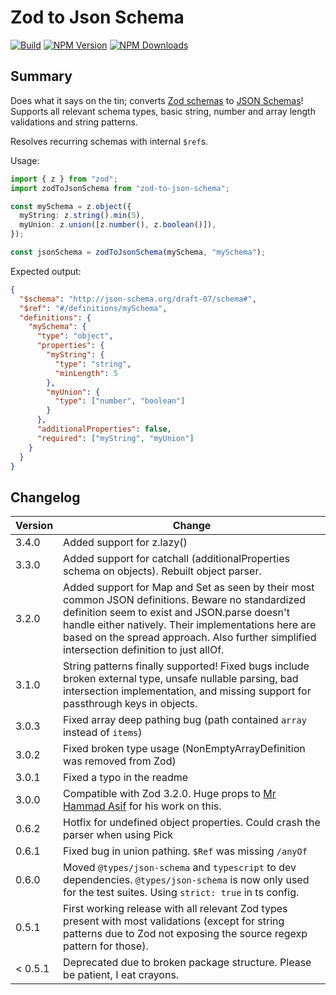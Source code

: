 # Zod to Json Schema

[![Build](https://img.shields.io/github/workflow/status/stefanterdell/zod-to-json-schema/Tests)](https://github.com/StefanTerdell/zod-to-json-schema)
[![NPM Version](https://img.shields.io/npm/v/zod-to-json-schema.svg)](https://npmjs.org/package/zod-to-json-schema)
[![NPM Downloads](https://img.shields.io/npm/dw/zod-to-json-schema.svg)](https://npmjs.org/package/zod-to-json-schema)

## Summary

Does what it says on the tin; converts [Zod schemas](https://github.com/colinhacks/zod) to [JSON Schemas](https://json-schema.org/)! Supports all relevant schema types, basic string, number and array length validations and string patterns.

Resolves recurring schemas with internal `$ref`s.

Usage:

```typescript
import { z } from "zod";
import zodToJsonSchema from "zod-to-json-schema";

const mySchema = z.object({
  myString: z.string().min(5),
  myUnion: z.union([z.number(), z.boolean()]),
});

const jsonSchema = zodToJsonSchema(mySchema, "mySchema");
```

Expected output:

```json
{
  "$schema": "http://json-schema.org/draft-07/schema#",
  "$ref": "#/definitions/mySchema",
  "definitions": {
    "mySchema": {
      "type": "object",
      "properties": {
        "myString": {
          "type": "string",
          "minLength": 5
        },
        "myUnion": {
          "type": ["number", "boolean"]
        }
      },
      "additionalProperties": false,
      "required": ["myString", "myUnion"]
    }
  }
}
```

## Changelog

| Version | Change                                                                                                                                                                                                                                                                                                  |
| ------- | ------------------------------------------------------------------------------------------------------------------------------------------------------------------------------------------------------------------------------------------------------------------------------------------------------- |
| 3.4.0   | Added support for z.lazy()                                                                                                                                                                                                                                                                              |
| 3.3.0   | Added support for catchall (additionalProperties schema on objects). Rebuilt object parser.                                                                                                                                                                                                             |
| 3.2.0   | Added support for Map and Set as seen by their most common JSON definitions. Beware no standardized definition seem to exist and JSON.parse doesn't handle either natively. Their implementations here are based on the spread approach. Also further simplified intersection definition to just allOf. |
| 3.1.0   | String patterns finally supported! Fixed bugs include broken external type, unsafe nullable parsing, bad intersection implementation, and missing support for passthrough keys in objects.                                                                                                              |
| 3.0.3   | Fixed array deep pathing bug (path contained `array` instead of `items`)                                                                                                                                                                                                                                |
| 3.0.2   | Fixed broken type usage (NonEmptyArrayDefinition was removed from Zod)                                                                                                                                                                                                                                  |
| 3.0.1   | Fixed a typo in the readme                                                                                                                                                                                                                                                                              |
| 3.0.0   | Compatible with Zod 3.2.0. Huge props to [Mr Hammad Asif](https://github.com/mrhammadasif) for his work on this.                                                                                                                                                                                        |
| 0.6.2   | Hotfix for undefined object properties. Could crash the parser when using Pick                                                                                                                                                                                                                          |
| 0.6.1   | Fixed bug in union pathing. `$Ref` was missing `/anyOf`                                                                                                                                                                                                                                                 |
| 0.6.0   | Moved `@types/json-schema` and `typescript` to dev dependencies. `@types/json-schema` is now only used for the test suites. Using `strict: true` in ts config.                                                                                                                                          |
| 0.5.1   | First working release with all relevant Zod types present with most validations (except for string patterns due to Zod not exposing the source regexp pattern for those).                                                                                                                               |
| < 0.5.1 | Deprecated due to broken package structure. Please be patient, I eat crayons.                                                                                                                                                                                                                           |
